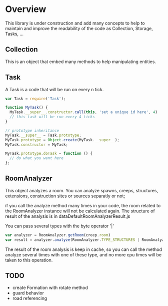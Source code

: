 # Overview

This library is under construction and add many concepts to help to maintain and improve the readability of the code as Collection, Storage, Tasks, ...

## Collection

This is an object that embed many methods to help manipulating entities.

## Task

A Task is a code that will be run on every n tick.

```javascript
var Task = require('Task');

function MyTask() {
  MyTask.__super__.constructor.call(this, 'set a unique id here', 4)
  // this task will be run every 4 ticks
}

// prototype inheritance
MyTask.__super__ = Task.prototype;
MyTask.prototype = Object.create(MyTask.__super__);
MyTask.constructor = MyTask;

MyTask.prototype.doTask = function () {
  // do what you want here
};
```

## RoomAnalyzer

This object analyzes a room. You can analyze spawns, creeps, structures, extensions, construction sites or sources separatly or not;

if you call the analyze method many times in your code, the room related to the RoomAnalyzer instance will not be calculated again.
The structure of result of the analysis is in dataDefaultRoomAnalyzerResult.js

You can pass several types with the byte operator '|'

```javascript
var analyzer = RoomAnalyzer.getRoom(creep.room)
var result = analyzer.analyze(RoomAnalyzer.TYPE_STRUCTURES | RoomAnalyzer.TYPE_CONSTRUCTION_SITES | RoomAnalyzer.TYPE_CREEPS);
```

The result of the room analysis is keep in cache, so you can call the method analyze several times with one of these type, and no more cpu times will be taken to this operation.

## TODO

- create Formation with rotate method
- guard behavior
- road referencing


